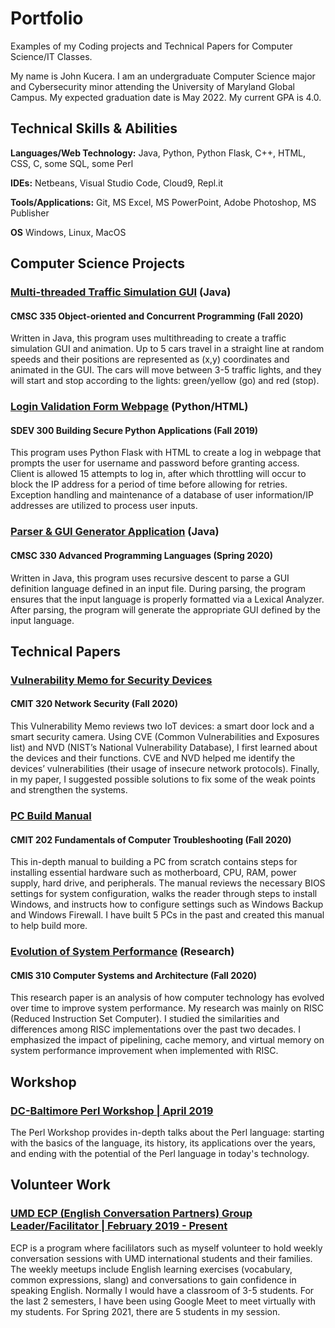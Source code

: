# Portfolio
Examples of my Coding projects and Technical Papers for Computer Science/IT Classes.

My name is John Kucera. I am an undergraduate Computer Science major and Cybersecurity minor attending the University of Maryland Global Campus. My expected graduation date is May 2022. My current GPA is 4.0.

## Technical Skills & Abilities

**Languages/Web Technology:**
Java, Python, Python Flask, C++, HTML, CSS, C, some SQL, some Perl

**IDEs:**
Netbeans, Visual Studio Code, Cloud9, Repl.it

**Tools/Applications:**
Git, MS Excel, MS PowerPoint, Adobe Photoshop, MS Publisher

**OS**
Windows, Linux, MacOS

## Computer Science Projects

### [Multi-threaded Traffic Simulation GUI](./Multi-threadedTrafficSimulationGUI) (Java)
#### CMSC 335 Object-oriented and Concurrent Programming (Fall 2020)

Written in Java, this program uses multithreading to create a traffic simulation GUI and animation. Up to 5 cars travel in a straight line at random speeds and their positions are represented as (x,y) coordinates and animated in the GUI. The cars will move between 3-5 traffic lights, and they will start and stop according to the lights: green/yellow (go) and red (stop).

### [Login Validation Form Webpage](./LoginValidationWebpage) (Python/HTML)
#### SDEV 300 Building Secure Python Applications (Fall 2019)

This program uses Python Flask with HTML to create a log in webpage that prompts the user for username and password before granting access. Client is allowed 15 attempts to log in, after which throttling will occur to block the IP address for a period of time before allowing for retries. Exception handling and maintenance of a database of user information/IP addresses are utilized to process user inputs.

### [Parser & GUI Generator Application](./Parser&GUIGenerator) (Java)
#### CMSC 330 Advanced Programming Languages (Spring 2020)

Written in Java, this program uses recursive descent to parse a GUI definition language defined in an input file.  During parsing, the program ensures that the input language is properly formatted via a Lexical Analyzer.  After parsing, the program will generate the appropriate GUI defined by the input language.

## Technical Papers

### [Vulnerability Memo for Security Devices](./VulnerabilityMemo.pdf)
#### CMIT 320 Network Security (Fall 2020)

This Vulnerability Memo reviews two IoT devices: a smart door lock and a smart security camera. Using CVE (Common Vulnerabilities and Exposures list) and NVD (NIST’s National Vulnerability Database), I first learned about the devices and their functions.  CVE and NVD helped me identify the devices’ vulnerabilities (their usage of insecure network protocols). Finally, in my paper, I suggested possible solutions to fix some of the weak points and strengthen the systems.

### [PC Build Manual](./PCBuildManual.pdf) 
#### CMIT 202 Fundamentals of Computer Troubleshooting (Fall 2020)

This in-depth manual to building a PC from scratch contains steps for installing essential hardware such as motherboard, CPU, RAM, power supply, hard drive, and peripherals. The manual reviews the necessary BIOS settings for system configuration, walks the reader through steps to install Windows, and instructs how to configure settings such as Windows Backup and Windows Firewall. I have built 5 PCs in the past and created this manual to help build more.

### [Evolution of System Performance](./SystemPerformance-ResearchPaper.pdf) (Research)
#### CMIS 310 Computer Systems and Architecture (Fall 2020)

This research paper is an analysis of how computer technology has evolved over time to improve system performance. My research was mainly on RISC (Reduced Instruction Set Computer). I studied the similarities and differences among RISC implementations over the past two decades. I emphasized the impact of pipelining, cache memory, and virtual memory on system performance improvement when implemented with RISC.

## Workshop

### [DC-Baltimore Perl Workshop | April 2019](https://dcbpw.org/dcbpw2020/)

The Perl Workshop provides in-depth talks about the Perl language: starting with the basics of the language, its history, its applications over the years, and ending with the potential of the Perl language in today's technology.

## Volunteer Work

### [UMD ECP (English Conversation Partners) Group Leader/Facilitator | February 2019 - Present](http://ecpumd.weebly.com/)

ECP is a program where facililators such as myself volunteer to hold weekly conversation sessions with UMD international students and their families. The weekly meetups include English learning exercises (vocabulary, common expressions, slang) and conversations to gain confidence in speaking English. Normally I would have a classroom of 3-5 students. For the last 2 semesters, I have been using Google Meet to meet virtually with my students. For Spring 2021, there are 5 students in my session.
